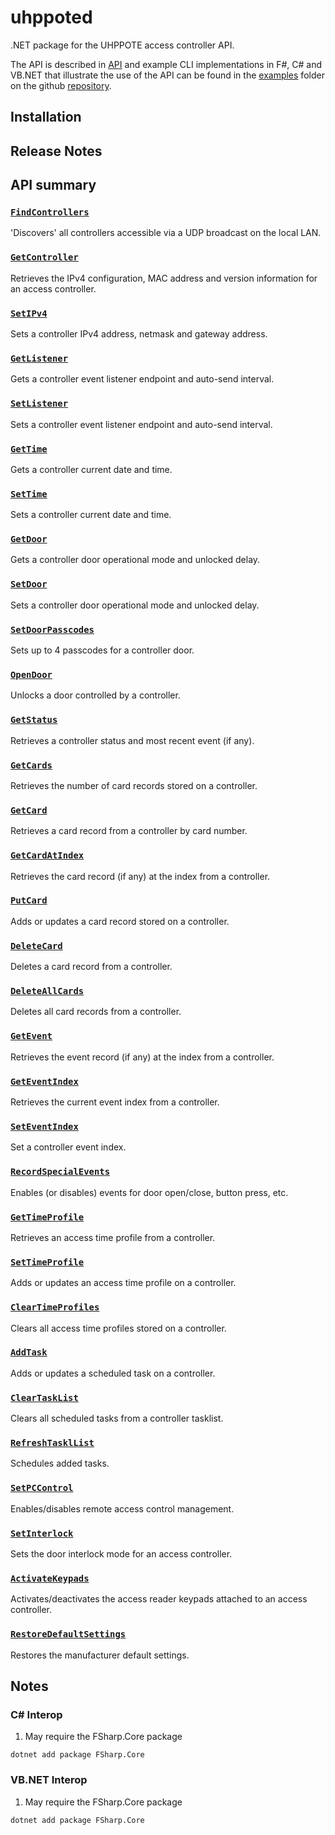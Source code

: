 # uhppoted

.NET package for the UHPPOTE access controller API.

The API is described in [API](API.md) and example CLI implementations in F#, C# and VB.NET that 
illustrate the use of the API can be found in the [examples](https://github.com/uhppoted/uhppoted-lib-dotnet/examples)
folder on the github [repository](https://github.com/uhppoted/uhppoted-lib-dotnet).

## Installation

## Release Notes

## API summary

### [`FindControllers`](https://github.com/uhppoted/uhppoted-lib-dotnet/documentation/API/find-controllers.md)
'Discovers' all controllers accessible via a UDP broadcast on the local LAN.

### [`GetController`](https://github.com/uhppoted/uhppoted-lib-dotnet/documentation/API/get-controller.md)
Retrieves the IPv4 configuration, MAC address and version information for an access controller.

### [`SetIPv4`](https://github.com/uhppoted/uhppoted-lib-dotnet/documentation/API/set-IPv4.md)
Sets a controller IPv4 address, netmask and gateway address.

### [`GetListener`](https://github.com/uhppoted/uhppoted-lib-dotnet/documentation/API/get-listener.md)
Gets a controller event listener endpoint and auto-send interval.

### [`SetListener`](https://github.com/uhppoted/uhppoted-lib-dotnet/documentation/API/get-listener.md)
Sets a controller event listener endpoint and auto-send interval.

### [`GetTime`](https://github.com/uhppoted/uhppoted-lib-dotnet/documentation/API/get-time.md)
Gets a controller current date and time.

### [`SetTime`](https://github.com/uhppoted/uhppoted-lib-dotnet/documentation/API/set-time.md)
Sets a controller current date and time.

### [`GetDoor`](https://github.com/uhppoted/uhppoted-lib-dotnet/documentation/API/get-door.md)
Gets a controller door operational mode and unlocked delay.

### [`SetDoor`](https://github.com/uhppoted/uhppoted-lib-dotnet/documentation/API/set-door.md)
Sets a controller door operational mode and unlocked delay.

### [`SetDoorPasscodes`](https://github.com/uhppoted/uhppoted-lib-dotnet/documentation/API/set-door-passcodes.md)
Sets up to 4 passcodes for a controller door.

### [`OpenDoor`](https://github.com/uhppoted/uhppoted-lib-dotnet/documentation/API/open-door.md)
Unlocks a door controlled by a controller.

### [`GetStatus`](https://github.com/uhppoted/uhppoted-lib-dotnet/documentation/API/get-status.md)
Retrieves a controller status and most recent event (if any).

### [`GetCards`](https://github.com/uhppoted/uhppoted-lib-dotnet/documentation/API/get-cards.md)
Retrieves the number of card records stored on a controller.

### [`GetCard`](https://github.com/uhppoted/uhppoted-lib-dotnet/documentation/API/get-card.md)
Retrieves a card record from a controller by card number.

### [`GetCardAtIndex`](https://github.com/uhppoted/uhppoted-lib-dotnet/documentation/API/get-card-at-index.md)
Retrieves the card record (if any) at the index from a controller.

### [`PutCard`](https://github.com/uhppoted/uhppoted-lib-dotnet/documentation/API/put-card.md)
Adds or updates a card record stored on a controller.

### [`DeleteCard`](https://github.com/uhppoted/uhppoted-lib-dotnet/documentation/API/delete-card.md)
Deletes a card record from a controller.

### [`DeleteAllCards`](https://github.com/uhppoted/uhppoted-lib-dotnet/documentation/API/delete-all-cards.md)
Deletes all card records from a controller.

### [`GetEvent`](https://github.com/uhppoted/uhppoted-lib-dotnet/documentation/API/get-event.md)
Retrieves the event record (if any) at the index from a controller.

### [`GetEventIndex`](https://github.com/uhppoted/uhppoted-lib-dotnet/documentation/API/get-event-index.md)
Retrieves the current event index from a controller.

### [`SetEventIndex`](https://github.com/uhppoted/uhppoted-lib-dotnet/documentation/API/set-event-index.md)
Set a controller event index.

### [`RecordSpecialEvents`](https://github.com/uhppoted/uhppoted-lib-dotnet/documentation/API/record-special-events.md)
Enables (or disables) events for door open/close, button press, etc.

### [`GetTimeProfile`](https://github.com/uhppoted/uhppoted-lib-dotnet/documentation/API/get-time-profile.md)
Retrieves an access time profile from a controller.

### [`SetTimeProfile`](https://github.com/uhppoted/uhppoted-lib-dotnet/documentation/API/set-time-profile.md)
Adds or updates an access time profile on a controller.

### [`ClearTimeProfiles`](https://github.com/uhppoted/uhppoted-lib-dotnet/documentation/API/clear-time-profiles.md)
Clears all access time profiles stored on a controller.

### [`AddTask`](https://github.com/uhppoted/uhppoted-lib-dotnet/documentation/API/add-task.md)
Adds or updates a scheduled task on a controller.

### [`ClearTaskList`](https://github.com/uhppoted/uhppoted-lib-dotnet/documentation/API/clear-tasklist.md)
Clears all scheduled tasks from a controller tasklist.

### [`RefreshTasklList`](https://github.com/uhppoted/uhppoted-lib-dotnet/documentation/API/refresh-tasklist.md)
Schedules added tasks.

### [`SetPCControl`](https://github.com/uhppoted/uhppoted-lib-dotnet/documentation/API/set-pc-control.md)
Enables/disables remote access control management. 

### [`SetInterlock`](https://github.com/uhppoted/uhppoted-lib-dotnet/documentation/API/set-interlock.md)
Sets the door interlock mode for an access controller.

### [`ActivateKeypads`](https://github.com/uhppoted/uhppoted-lib-dotnet/documentation/API/activate-keypads.md)
Activates/deactivates the access reader keypads attached to an access controller.

### [`RestoreDefaultSettings`](https://github.com/uhppoted/uhppoted-lib-dotnet/documentation/API/restore-default-settings.md)
Restores the manufacturer default settings.


## Notes

### C# Interop

1. May require the FSharp.Core package
```
dotnet add package FSharp.Core
```

### VB.NET Interop

1. May require the FSharp.Core package
```
dotnet add package FSharp.Core
```

[examples]:  https://github.com/uhppoted/uhppoted-lib-dotnet/tree/main/examples
